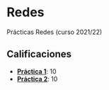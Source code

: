 # Redes

Prácticas Redes (curso 2021/22)

## Calificaciones

- **[Práctica 1](https://github.com/GEI-Red-614G010172122/java-labs-rascadux)**: 10
- **[Práctica 2](https://github.com/GEI-Red-614G010172122/java-labs-rascadux)**: 10
